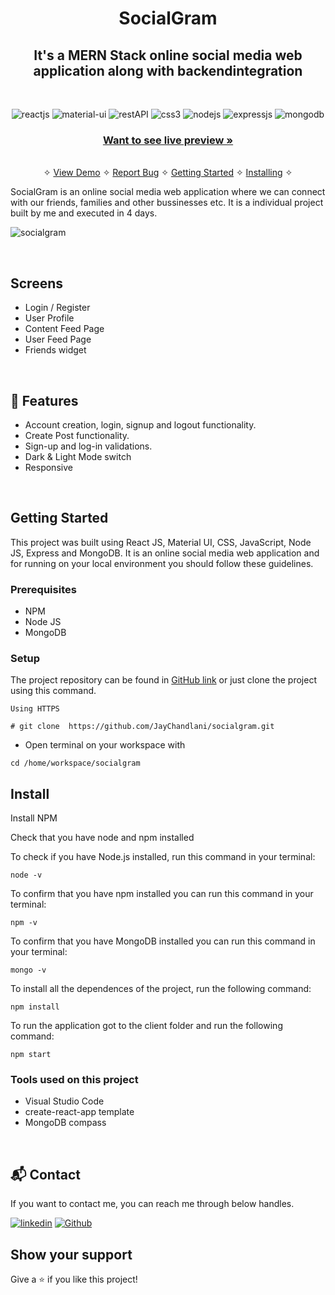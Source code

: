 <h1 align="center">SocialGram</h1> 

<h2 align="center">It's a MERN Stack online social media web application along with backendintegration</h2>

<br />
<p align="center">
    <img src="https://img.shields.io/badge/React-20232A?style=for-the-badge&logo=react&logoColor=61DAFB" alt="reactjs" />
    <img src="https://img.shields.io/badge/material%20UI-3bc7bd?style=for-the-badge&logo=materialui&logoColor=white" alt="material-ui"/>
    <img src="https://img.shields.io/badge/Rest_API-02303A?style=for-the-badge&logo=react-router&logoColor=white" alt="restAPI"/>
    <img src="https://img.shields.io/badge/CSS3-1572B6?style=for-the-badge&logo=css3&logoColor=white" alt="css3"/>   
    <img src="https://img.shields.io/badge/Node.js-339933?style=for-the-badge&logo=nodedotjs&logoColor=white" alt="nodejs" />
    <img src="https://img.shields.io/badge/Express.js-000000?style=for-the-badge&logo=express&logoColor=white" alt="expressjs"/>
    <img src="https://img.shields.io/badge/MongoDB-4EA94B?style=for-the-badge&logo=mongodb&logoColor=white" alt="mongodb"/>
</p>

<h3 align="center"><a href="https://socialgram-client.vercel.app/"><strong>Want to see live preview »</strong></a></h3>

<p align="center"> 
    <br />&#10023;
    <a href="#Demo">View Demo</a>   &#10023;  
    <a href="https://github.com/JayChandlani/socialgram/issues">Report Bug</a>    &#10023;
    <a href="#Getting-Started">Getting Started</a> &#10023; <a href="#Install">Installing</a> &#10023;    
  </p>
  
   SocialGram is an online social media web application where we can connect with our friends, families and other bussinesses etc. It is a individual project built by  me and executed in 4 days.
  
 
  
  ![socialgram](https://user-images.githubusercontent.com/107925230/216083290-d9811045-9490-4be4-8051-38a2b1fcefbc.png)
  
  <br />
  
  ## Screens 
   - Login / Register
   - User Profile
   - Content Feed Page
   - User Feed Page
   - Friends widget

<br />


## 🚀 Features
- Account creation, login, signup and logout functionality.
- Create Post functionality.
- Sign-up and log-in validations.
- Dark & Light Mode switch
- Responsive
<br />



## Getting Started

This project was built using React JS, Material UI, CSS, JavaScript, Node JS, Express and MongoDB. It is an online social media web application and for running on your local environment you should follow these guidelines.


### Prerequisites

- NPM 
- Node JS
- MongoDB

### Setup


The project repository can be found in [GitHub link](https://github.com/JayChandlani/socialgram) or just clone the project using this command. 


```
Using HTTPS

# git clone  https://github.com/JayChandlani/socialgram.git
```

+ Open terminal on your workspace with

```
cd /home/workspace/socialgram
```


## Install

Install NPM

Check that you have node and npm installed

To check if you have Node.js installed, run this command in your terminal:


```
node -v
```

To confirm that you have npm installed you can run this command in your terminal:


```
npm -v
```

To confirm that you have MongoDB installed you can run this command in your terminal:


```
mongo -v
```


To install all the dependences of the project, run the following command:


```
npm install
```


To run the application got to the client folder and run the following command:

```
npm start
```


### Tools used on this project

- Visual Studio Code
- create-react-app template
- MongoDB compass

<br/>


<h2>📬 Contact</h2>

If you want to contact me, you can reach me through below handles.

[![linkedin](https://img.shields.io/badge/Jay_Chandlani-0077B5?style=for-the-badge&logo=linkedin&logoColor=white)](https://www.linkedin.com/in/jay-chandlani-5786781a5/)
[![Github](https://img.shields.io/badge/Jay_Chandlani-20232A?style=for-the-badge&logo=Github&logoColor=white)](https://github.com/JayChandlani/)


## Show your support

Give a ⭐️ if you like this project!
